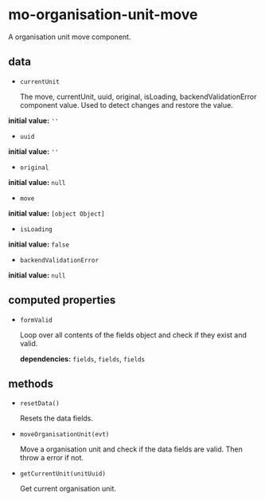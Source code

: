 # mo-organisation-unit-move 

A organisation unit move component. 

## data 

- `currentUnit` 

  The move, currentUnit, uuid, original, isLoading, backendValidationError component value.
  Used to detect changes and restore the value. 

**initial value:** `''` 

- `uuid` 

**initial value:** `''` 

- `original` 

**initial value:** `null` 

- `move` 

**initial value:** `[object Object]` 

- `isLoading` 

**initial value:** `false` 

- `backendValidationError` 

**initial value:** `null` 

## computed properties 

- `formValid` 

  Loop over all contents of the fields object and check if they exist and valid. 

   **dependencies:** `fields`, `fields`, `fields` 


## methods 

- `resetData()` 

  Resets the data fields. 

- `moveOrganisationUnit(evt)` 

  Move a organisation unit and check if the data fields are valid.
  Then throw a error if not. 

- `getCurrentUnit(unitUuid)` 

  Get current organisation unit. 

